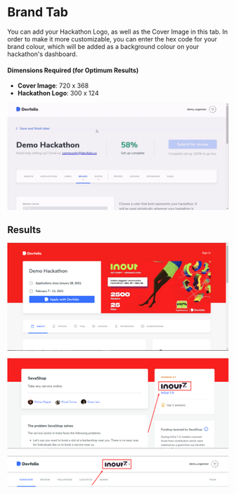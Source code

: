 # Brand Tab

You can add your Hackathon Logo, as well as the Cover Image in this tab. In order to make it more customizable, you can enter the hex code for your brand colour, which will be added as a background colour on your hackathon's dashboard.

#### Dimensions Required \(for Optimum Results\)

* **Cover Image**: 720 x 368
* **Hackathon Logo**: 300 x 124

![](../../.gitbook/assets/brand.gif)

## Results

![Cover Image showcased on your hackathon&apos;s Microsite](../../.gitbook/assets/image%20%2851%29.png)

![Hackathon Logo showcased on the project submission page](../../.gitbook/assets/image%20%2838%29.png)

![Hackathon Logo showcased on your Dashboard](../../.gitbook/assets/image%20%2856%29.png)

